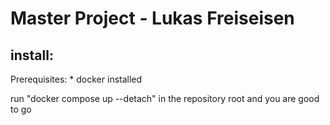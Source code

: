 # Master Project - Lukas Freiseisen

## install:
Prerequisites:
	* docker installed

run "docker compose up --detach" in the repository root and you are good to go
